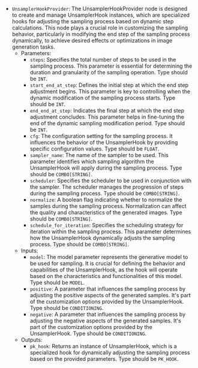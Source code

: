 - `UnsamplerHookProvider`: The UnsamplerHookProvider node is designed to create and manage UnsamplerHook instances, which are specialized hooks for adjusting the sampling process based on dynamic step calculations. This node plays a crucial role in customizing the sampling behavior, particularly in modifying the end step of the sampling process dynamically, to achieve desired effects or optimizations in image generation tasks.
    - Parameters:
        - `steps`: Specifies the total number of steps to be used in the sampling process. This parameter is essential for determining the duration and granularity of the sampling operation. Type should be `INT`.
        - `start_end_at_step`: Defines the initial step at which the end step adjustment begins. This parameter is key to controlling when the dynamic modification of the sampling process starts. Type should be `INT`.
        - `end_end_at_step`: Indicates the final step at which the end step adjustment concludes. This parameter helps in fine-tuning the end of the dynamic sampling modification period. Type should be `INT`.
        - `cfg`: The configuration setting for the sampling process. It influences the behavior of the UnsamplerHook by providing specific configuration values. Type should be `FLOAT`.
        - `sampler_name`: The name of the sampler to be used. This parameter identifies which sampling algorithm the UnsamplerHook will apply during the sampling process. Type should be `COMBO[STRING]`.
        - `scheduler`: Specifies the scheduler to be used in conjunction with the sampler. The scheduler manages the progression of steps during the sampling process. Type should be `COMBO[STRING]`.
        - `normalize`: A boolean flag indicating whether to normalize the samples during the sampling process. Normalization can affect the quality and characteristics of the generated images. Type should be `COMBO[STRING]`.
        - `schedule_for_iteration`: Specifies the scheduling strategy for iteration within the sampling process. This parameter determines how the UnsamplerHook dynamically adjusts the sampling process. Type should be `COMBO[STRING]`.
    - Inputs:
        - `model`: The model parameter represents the generative model to be used for sampling. It is crucial for defining the behavior and capabilities of the UnsamplerHook, as the hook will operate based on the characteristics and functionalities of this model. Type should be `MODEL`.
        - `positive`: A parameter that influences the sampling process by adjusting the positive aspects of the generated samples. It's part of the customization options provided by the UnsamplerHook. Type should be `CONDITIONING`.
        - `negative`: A parameter that influences the sampling process by adjusting the negative aspects of the generated samples. It's part of the customization options provided by the UnsamplerHook. Type should be `CONDITIONING`.
    - Outputs:
        - `pk_hook`: Returns an instance of UnsamplerHook, which is a specialized hook for dynamically adjusting the sampling process based on the provided parameters. Type should be `PK_HOOK`.
